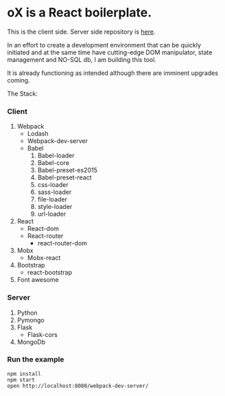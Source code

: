 oX is a React boilerplate.
=====================

This is the client side. Server side repository is [here](https://github.com/Hookkid/oXserver "oXserver").

In an effort to create a development environment that can be quickly initiated and at the same time have cutting-edge DOM manipulator, state management and NO-SQL db, I am building this tool.

It is already functioning as intended although there are imminent upgrades coming.

The Stack:

### Client
1. Webpack
	- Lodash
	- Webpack-dev-server 
	- Babel
		1. Babel-loader
		2. Babel-core
		3. Babel-preset-es2015
		4. Babel-preset-react
		5. css-loader
		6. sass-loader
		6. file-loader
		7. style-loader
		8. url-loader
2. React
	- React-dom
	- React-router
		- react-router-dom
3. Mobx
	- Mobx-react
4. Bootstrap
	- react-bootstrap
5. Font awesome

### Server
1. Python
2. Pymongo
3. Flask
	- Flask-cors
4. MongoDb


### Run the example

```
npm install
npm start
open http://localhost:8080/webpack-dev-server/
```